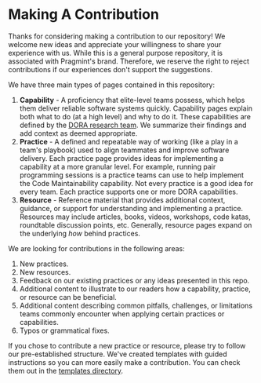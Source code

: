 # Making A Contribution

Thanks for considering making a contribution to our repository! We welcome new ideas and appreciate your willingness to share your experience with us. While this is a general purpose repository, it is associated with Pragmint's brand. Therefore, we reserve the right to reject contributions if our experiences don't support the suggestions.

We have three main types of pages contained in this repository:

1. **Capability** - A proficiency that elite-level teams possess, which helps them deliver reliable software systems quickly. Capability pages explain both what to do (at a high level) and why to do it. These capabilities are defined by the [DORA research team](https://dora.dev/). We summarize their findings and add context as deemed appropriate.
2. **Practice** - A defined and repeatable way of working (like a play in a team's playbook) used to align teammates and improve software delivery. Each practice page provides ideas for implementing a capability at a more granular level. For example, running pair programming sessions is a practice teams can use to help implement the Code Maintainability capability. Not every practice is a good idea for every team. Each practice supports one or more DORA capabilities.
3. **Resource** - Reference material that provides additional context, guidance, or support for understanding and implementing a practice. Resources may include articles, books, videos, workshops, code katas, roundtable discussion points, etc. Generally, resource pages expand on the underlying _how_ behind practices.

We are looking for contributions in the following areas:

1. New practices.
2. New resources.
3. Feedback on our existing practices or any ideas presented in this repo.
4. Additional content to illustrate to our readers how a capability, practice, or resource can be beneficial.
5. Additional content describing common pitfalls, challenges, or limitations teams commonly encounter when applying certain practices or capabilities.
6. Typos or grammatical fixes.

If you chose to contribute a new practice or resource, please try to follow our pre-established structure. We've created templates with guided instructions so you can more easily make a contribution. You can check them out in the [templates directory](/templates/).
